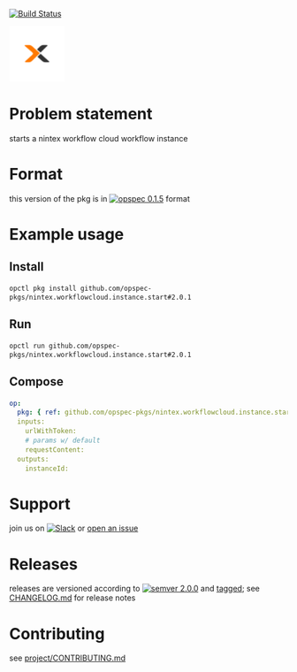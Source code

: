 [![Build Status](https://travis-ci.org/opspec-pkgs/nintex.workflowcloud.instance.start.svg?branch=master)](https://travis-ci.org/opspec-pkgs/nintex.workflowcloud.instance.start)

<img src="icon.svg" alt="icon" height="100px">

# Problem statement

starts a nintex workflow cloud workflow instance

# Format

this version of the pkg is in [![opspec 0.1.5](https://img.shields.io/badge/opspec-0.1.5-brightgreen.svg?colorA=6b6b6b&colorB=fc16be)](https://opspec.io/0.1.5/packages.html) format

# Example usage

## Install

```shell
opctl pkg install github.com/opspec-pkgs/nintex.workflowcloud.instance.start#2.0.1
```

## Run

```
opctl run github.com/opspec-pkgs/nintex.workflowcloud.instance.start#2.0.1
```

## Compose

```yaml
op:
  pkg: { ref: github.com/opspec-pkgs/nintex.workflowcloud.instance.start#2.0.1 }
  inputs:
    urlWithToken:
    # params w/ default
    requestContent:
  outputs:
    instanceId:
```

# Support

join us on
[![Slack](https://opspec-slackin.herokuapp.com/badge.svg)](https://opspec-slackin.herokuapp.com/)
or
[open an issue](https://github.com/opspec-pkgs/nintex.workflowcloud.instance.start/issues)

# Releases

releases are versioned according to
[![semver 2.0.0](https://img.shields.io/badge/semver-2.0.0-brightgreen.svg)](http://semver.org/spec/v2.0.0.html)
and [tagged](https://git-scm.com/book/en/v2/Git-Basics-Tagging); see
[CHANGELOG.md](CHANGELOG.md) for release notes

# Contributing

see
[project/CONTRIBUTING.md](https://github.com/opspec-pkgs/project/blob/master/CONTRIBUTING.md)

